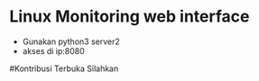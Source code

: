 # Linux Monitoring web interface
- Gunakan python3 server2
- akses di ip:8080

#Kontribusi Terbuka Silahkan